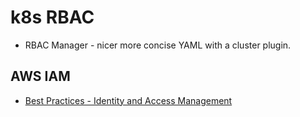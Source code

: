 # k8s RBAC

* RBAC Manager - nicer more concise YAML with a cluster plugin.

## AWS IAM

* [Best Practices - Identity and Access Management](https://aws.github.io/aws-eks-best-practices/security/docs/iam/)